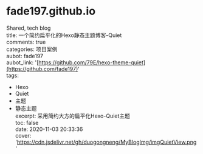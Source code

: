 # fade197.github.io
Shared, tech blog <br/>
title: 一个简约扁平化的Hexo静态主题博客-Quiet <br/>
comments: true <br/>
categories: 项目案例 <br/>
aubot: fade197 <br/>
aubot_link: '[https://github.com/79E/hexo-theme-quiet](https://github.com/fade197)' <br/>
tags: <br/>
  - Hexo <br/>
  - Quiet <br/>
  - 主题 <br/>
  - 静态主题 <br/>
excerpt: 采用简约大方的扁平化Hexo-Quiet主题 <br/>
toc: false <br/>
date: 2020-11-03 20:33:36 <br/>
cover: 'https://cdn.jsdelivr.net/gh/duogongneng/MyBlogImg/imgQuietView.png' <br/>
